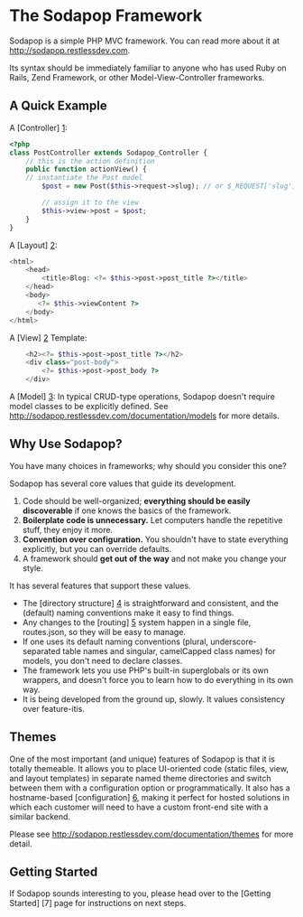 The Sodapop Framework
=====================

Sodapop is a simple PHP MVC framework. You can read more about it at http://sodapop.restlessdev.com.

Its syntax should be immediately familiar to anyone who has used Ruby on Rails, Zend Framework, or other
Model-View-Controller frameworks.

A Quick Example
---------------

A [Controller] [1]:
```php
<?php
class PostController extends Sodapop_Controller {
    // this is the action definition
    public function actionView() {
	// instantiate the Post model
        $post = new Post($this->request->slug); // or $_REQUEST['slug']

        // assign it to the view
        $this->view->post = $post;
    }
}
```

A [Layout] [2]:
```php
<html>
    <head>
        <title>Blog: <?= $this->post->post_title ?></title>
    </head>
    <body>
       <?= $this->viewContent ?>
    </body>
</html>
```

A [View] [2] Template:
```php
    <h2><?= $this->post->post_title ?></h2>
    <div class="post-body">
        <?= $this->post->post_body ?>
    </div>
```

A [Model] [3]:
In typical CRUD-type operations, Sodapop doesn't require model classes to be explicitly defined.
See http://sodapop.restlessdev.com/documentation/models for more details.

[1]: http://sodapop.restlessdev.com/documentation/controllers   "Controllers"
[2]: http://sodapop.restlessdev.com/documentation/views    "Views"
[3]: http://sodapop.restlessdev.com/documentation/models    "Models"

Why Use Sodapop?
----------------

You have many choices in frameworks; why should you consider this one?

Sodapop has several core values that guide its development.

1. Code should be well-organized; **everything should be easily discoverable** if one knows the basics of the framework.
2. **Boilerplate code is unnecessary.** Let computers handle the repetitive stuff, they enjoy it more.
3. **Convention over configuration.** You shouldn't have to state everything explicitly, but you can override defaults.
4. A framework should **get out of the way** and not make you change your style.

It has several features that support these values.

- The [directory structure] [4] is straightforward and consistent, and the (default) naming conventions make it easy to find things.
- Any changes to the [routing] [5] system happen in a single file, routes.json, so they will be easy to manage.
- If one uses its default naming conventions (plural, underscore-separated table names and singular, camelCapped class names) for models,
you don't need to declare classes.
- The framework lets you use PHP's built-in superglobals or its own wrappers, and doesn't force you to learn how to do
everything in its own way.
- It is being developed from the ground up, slowly. It values consistency over feature-itis.

Themes
------

One of the most important (and unique) features of Sodapop is that it is totally themeable. It allows you to place
UI-oriented code (static files, view, and layout templates) in separate named theme directories and switch between
them with a configuration option or programmatically. It also has a hostname-based [configuration] [6], making it perfect for hosted 
solutions in which each customer will need to have a custom front-end site with a similar backend.

Please see http://sodapop.restlessdev.com/documentation/themes for more detail.

Getting Started
---------------

If Sodapop sounds interesting to you, please head over to the [Getting Started] [7] page for instructions on 
next steps. 

[1]: http://sodapop.restlessdev.com/documentation/controllers   "Controllers"
[2]: http://sodapop.restlessdev.com/documentation/views    "Views"
[3]: http://sodapop.restlessdev.com/documentation/models    "Models"
[4]: http://sodapop.restlessdev.com/documentation/sodapop_directories   "Directory Structure"
[5]: http://sodapop.restlessdev.com/documentation/routes_conf   "Routing"
[6]: http://sodapop.restlessdev.com/documentation/sodapop_conf   "Configuration"
[6]: http://sodapop.restlessdev.com/documentation/getting_started   "Getting Started"